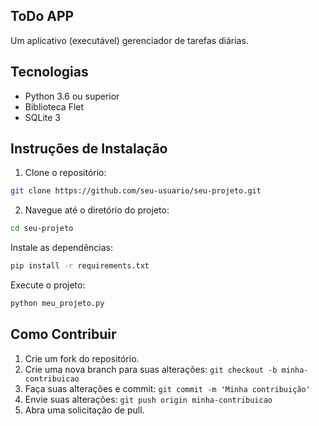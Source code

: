 ## ToDo APP
Um aplicativo (executável) gerenciador de tarefas diárias.

## Tecnologias
- Python 3.6 ou superior
- Biblioteca Flet
- SQLite 3

## Instruções de Instalação

1. Clone o repositório:

```bash
git clone https://github.com/seu-usuario/seu-projeto.git
```

2. Navegue até o diretório do projeto:

```bash
cd seu-projeto
```

Instale as dependências:

```bash
pip install -r requirements.txt
```

Execute o projeto:

```bash
python meu_projeto.py
```

## Como Contribuir

1. Crie um fork do repositório.
2. Crie uma nova branch para suas alterações: `git checkout -b minha-contribuicao`
3. Faça suas alterações e commit: `git commit -m 'Minha contribuição'`
4. Envie suas alterações: `git push origin minha-contribuicao`
5. Abra uma solicitação de pull.

